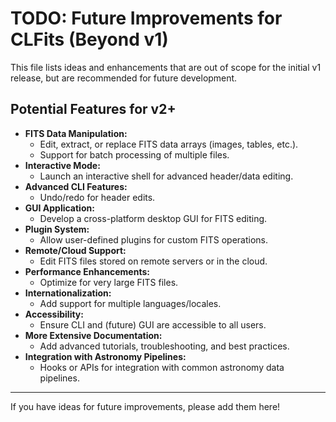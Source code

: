 # TODO: Future Improvements for CLFits (Beyond v1)

This file lists ideas and enhancements that are out of scope for the initial v1 release, but are recommended for future development.

## Potential Features for v2+

- **FITS Data Manipulation:**
  - Edit, extract, or replace FITS data arrays (images, tables, etc.).
  - Support for batch processing of multiple files.
- **Interactive Mode:**
  - Launch an interactive shell for advanced header/data editing.
- **Advanced CLI Features:**
  - Undo/redo for header edits.
- **GUI Application:**
  - Develop a cross-platform desktop GUI for FITS editing.
- **Plugin System:**
  - Allow user-defined plugins for custom FITS operations.
- **Remote/Cloud Support:**
  - Edit FITS files stored on remote servers or in the cloud.
- **Performance Enhancements:**
  - Optimize for very large FITS files.
- **Internationalization:**
  - Add support for multiple languages/locales.
- **Accessibility:**
  - Ensure CLI and (future) GUI are accessible to all users.
- **More Extensive Documentation:**
  - Add advanced tutorials, troubleshooting, and best practices.
- **Integration with Astronomy Pipelines:**
  - Hooks or APIs for integration with common astronomy data pipelines.

---

If you have ideas for future improvements, please add them here! 